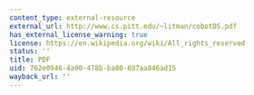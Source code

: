 ```yaml
---
content_type: external-resource
external_url: http://www.cs.pitt.edu/~litman/cobotDS.pdf
has_external_license_warning: true
license: https://en.wikipedia.org/wiki/All_rights_reserved
status: ''
title: PDF
uid: 762e0946-4a90-478b-ba80-8d7aa846ad15
wayback_url: ''
---
```

